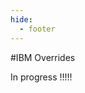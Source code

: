 ```yaml
---
hide:
  - footer
---
```


<script>
  document.title = "Overrides - IBM";
</script>
#IBM Overrides

In progress !!!!!